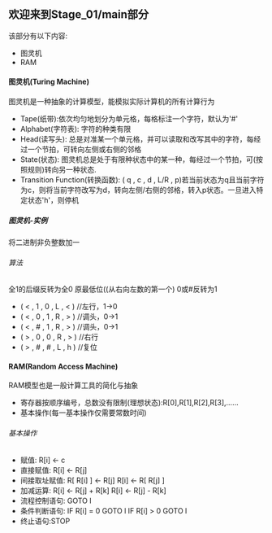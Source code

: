 ## 欢迎来到Stage_01/main部分
该部分有以下内容:
* 图灵机
* RAM
#### 图灵机(Turing Machine)
图灵机是一种抽象的计算模型，能模拟实际计算机的所有计算行为
* Tape(纸带):依次均匀地划分为单元格，每格标注一个字符，默认为'#'
* Alphabet(字符表): 字符的种类有限
* Head(读写头): 总是对准某一个单元格，并可以读取和改写其中的字符，每经过一个节拍，可转向左侧或右侧的邻格
* State(状态): 图灵机总是处于有限种状态中的某一种，每经过一个节拍，可(按照规则)转向另一种状态.
* Transition Function(转换函数): ( q , c , d , L/R , p)若当前状态为q且当前字符为c，则将当前字符改写为d，转向左侧/右侧的邻格，转入p状态。一旦进入特定状态'h'，则停机
##### 图灵机-实例
将二进制非负整数加一
###### 算法
全1的后缀反转为全0
原最低位((从右向左数的第一个) 0或#反转为1

* ( < , 1 , 0 , L , < ) //左行，1->0
* ( < , 0 , 1 , R , > ) //调头，0->1
* ( < , # , 1 , R , > ) //调头，0->1
* ( > , 0 , 0 , R , > ) //右行
* ( > , # , # , L , h ) //复位


#### RAM(Random Access Machine)
RAM模型也是一般计算工具的简化与抽象
* 寄存器按顺序编号，总数没有限制(理想状态):R[0],R[1],R[2],R[3],......
* 基本操作(每一基本操作仅需要常数时间)
###### 基本操作
* 赋值: R[i] <- c
* 直接赋值: R[i] <- R[j]
* 间接取址赋值: R[ R[i] ] <- R[j]      R[i] <- R[ R[j] ]
* 加减运算: R[i] <- R[j] + R[k]      R[i] <- R[j] - R[k]
* 流程控制语句: GOTO l
* 条件判断语句: IF R[i] = 0 GOTO l      IF R[i] > 0 GOTO l
* 终止语句:STOP
